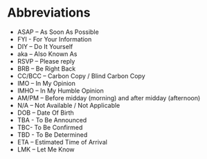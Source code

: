 # Abbreviations
- ASAP – As Soon As Possible
- FYI - For Your Information
- DIY – Do It Yourself
- aka – Also Known As
- RSVP – Please reply
- BRB – Be Right Back
- CC/BCC – Carbon Copy / Blind Carbon Copy
- IMO – In My Opinion
- IMHO – In My Humble Opinion
- AM/PM – Before midday (morning) and after midday (afternoon)
- N/A – Not Available / Not Applicable
- DOB – Date Of Birth
- TBA - To Be Announced
- TBC- To Be Confirmed
- TBD - To Be Determined
- ETA – Estimated Time of Arrival
- LMK – Let Me Know
